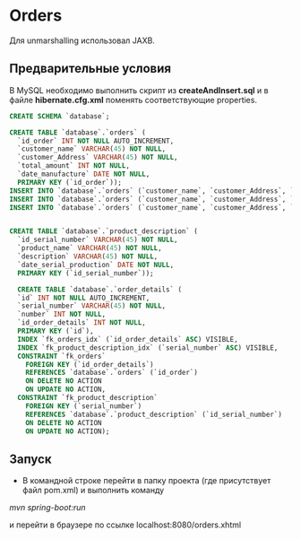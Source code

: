 # Orders

Для unmarshalling использовал JAXB.

## Предварительные условия
В MySQL необходимо выполнить скрипт из **createAndInsert.sql**
и в файле **hibernate.cfg.xml** поменять соответствующие properties.

``` sql
CREATE SCHEMA `database`;

CREATE TABLE `database`.`orders` (
  `id_order` INT NOT NULL AUTO_INCREMENT,
  `customer_name` VARCHAR(45) NOT NULL,
  `customer_Address` VARCHAR(45) NOT NULL,
  `total_amount` INT NOT NULL,
  `date_manufacture` DATE NOT NULL,
  PRIMARY KEY (`id_order`));
INSERT INTO `database`.`orders` (`customer_name`, `customer_Address`, `total_amount`, `date_manufacture`) VALUES ('Рунет', 'Москва', '20000', '2015.12.05');
INSERT INTO `database`.`orders` (`customer_name`, `customer_Address`, `total_amount`, `date_manufacture`) VALUES ('Стройгруп', 'Воронеж', '30000', '2020.02.02');
INSERT INTO `database`.`orders` (`customer_name`, `customer_Address`, `total_amount`, `date_manufacture`) VALUES ('Лайв', 'Бегород', '10000', '2019.03.5');


CREATE TABLE `database`.`product_description` (
  `id_serial_number` VARCHAR(45) NOT NULL,
  `product_name` VARCHAR(45) NOT NULL,
  `description` VARCHAR(45) NOT NULL,
  `date_serial_production` DATE NOT NULL,
  PRIMARY KEY (`id_serial_number`));

  CREATE TABLE `database`.`order_details` (
  `id` INT NOT NULL AUTO_INCREMENT,
  `serial_number` VARCHAR(45) NOT NULL,
  `number` INT NOT NULL,
  `id_order_details` INT NOT NULL,
  PRIMARY KEY (`id`),
  INDEX `fk_orders_idx` (`id_order_details` ASC) VISIBLE,
  INDEX `fk_product_description_idx` (`serial_number` ASC) VISIBLE,
  CONSTRAINT `fk_orders`
    FOREIGN KEY (`id_order_details`)
    REFERENCES `database`.`orders` (`id_order`)
    ON DELETE NO ACTION
    ON UPDATE NO ACTION,
  CONSTRAINT `fk_product_description`
    FOREIGN KEY (`serial_number`)
    REFERENCES `database`.`product_description` (`id_serial_number`)
    ON DELETE NO ACTION
    ON UPDATE NO ACTION);
```

## Запуск
* В командной строке перейти в папку проекта
(где присутствует файл pom.xml) и выполнить команду

*mvn spring-boot:run*

и перейти в браузере по ссылке localhost:8080/orders.xhtml
